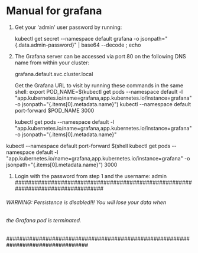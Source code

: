 # Manual for grafana

1. Get your 'admin' user password by running:

   kubectl get secret --namespace default grafana -o jsonpath="{.data.admin-password}" | base64 --decode ; echo


2. The Grafana server can be accessed via port 80 on the following DNS name from within your cluster:

   grafana.default.svc.cluster.local

   Get the Grafana URL to visit by running these commands in the same shell:
     export POD_NAME=$(kubectl get pods --namespace default -l "app.kubernetes.io/name=grafana,app.kubernetes.io/instance=grafana" -o jsonpath="{.items[0].metadata.name}")
     kubectl --namespace default port-forward $POD_NAME 3000

     kubectl get pods --namespace default -l "app.kubernetes.io/name=grafana,app.kubernetes.io/instance=grafana" -o jsonpath="{.items[0].metadata.name}"

kubectl --namespace default port-forward $(shell kubectl get pods --namespace default -l "app.kubernetes.io/name=grafana,app.kubernetes.io/instance=grafana" -o jsonpath="{.items[0].metadata.name}") 3000


1. Login with the password from step 1 and the username: admin
#################################################################################
######   WARNING: Persistence is disabled!!! You will lose your data when   #####
######            the Grafana pod is terminated.                            #####
#################################################################################